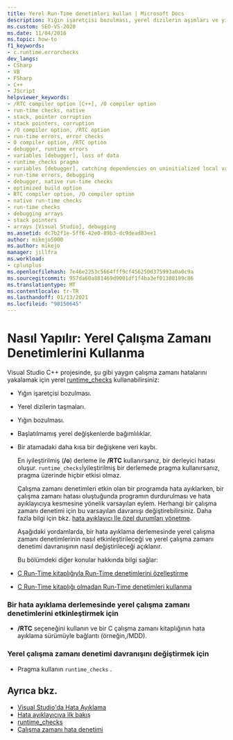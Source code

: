 ```yaml
---
title: Yerel Run-Time denetimleri kullan | Microsoft Docs
description: Yığın işaretçisi bozulması, yerel dizilerin aşımları ve yığın bozulması gibi yaygın çalışma zamanı hatalarını yakalamak için Visual Studio 'daki yerel çalışma zamanı denetimlerini kullanın.
ms.custom: SEO-VS-2020
ms.date: 11/04/2016
ms.topic: how-to
f1_keywords:
- c.runtime.errorchecks
dev_langs:
- CSharp
- VB
- FSharp
- C++
- JScript
helpviewer_keywords:
- /RTC compiler option [C++], /O compiler option
- run-time checks, native
- stack, pointer corruption
- stack pointers, corruption
- /O compiler option, /RTC option
- run-time errors, error checks
- O compiler option, /RTC option
- debugger, runtime errors
- variables [debugger], loss of data
- runtime_checks pragma
- variables [debugger], catching dependencies on uninitialized local variables
- run-time errors, debugging
- debugger, native run-time checks
- optimized build option
- RTC compiler option, /O compiler option
- native run-time checks
- run-time checks
- debugging arrays
- stack pointers
- arrays [Visual Studio], debugging
ms.assetid: dc7b2f1e-5ff6-42e0-89b3-dc9dead83ee1
author: mikejo5000
ms.author: mikejo
manager: jillfra
ms.workload:
- cplusplus
ms.openlocfilehash: 7e46e2253c5664fff9cf456250d375993a0a0c9a
ms.sourcegitcommit: 957da60a881469d9001df1f4ba3ef01388109c86
ms.translationtype: MT
ms.contentlocale: tr-TR
ms.lasthandoff: 01/13/2021
ms.locfileid: "98150645"
---
```

# <a name="how-to-use-native-run-time-checks"></a>Nasıl Yapılır: Yerel Çalışma Zamanı Denetimlerini Kullanma
Visual Studio C++ projesinde, şu gibi yaygın çalışma zamanı hatalarını yakalamak için yerel [runtime_checks](/cpp/preprocessor/runtime-checks) kullanabilirsiniz:

- Yığın işaretçisi bozulması.

- Yerel dizilerin taşmaları.

- Yığın bozulması.

- Başlatılmamış yerel değişkenlerde bağımlılıklar.

- Bir atamadaki daha kısa bir değişkene veri kaybı.

  En iyileştirilmiş (**/o**) derleme ile **/RTC** kullanırsanız, bir derleyici hatası oluşur. `runtime_checks`İyileştirilmiş bir derlemede pragma kullanırsanız, pragma üzerinde hiçbir etkisi olmaz.

  Çalışma zamanı denetimleri etkin olan bir programda hata ayıklarken, bir çalışma zamanı hatası oluştuğunda programın durdurulması ve hata ayıklayıcıya kesmesine yönelik varsayılan eylem. Herhangi bir çalışma zamanı denetimi için bu varsayılan davranışı değiştirebilirsiniz. Daha fazla bilgi için bkz. [hata ayıklayıcı Ile özel durumları yönetme](../debugger/managing-exceptions-with-the-debugger.md).

  Aşağıdaki yordamlarda, bir hata ayıklama derlemesinde yerel çalışma zamanı denetimlerinin nasıl etkinleştirileceği ve yerel çalışma zamanı denetimi davranışının nasıl değiştirileceği açıklanır.

  Bu bölümdeki diğer konular hakkında bilgi sağlar:

- [C Run-Time kitaplığıyla Run-Time denetimlerini özelleştirme](../debugger/native-run-time-checks-customization.md)

- [C Run-Time kitaplığı olmadan Run-Time denetimleri kullanma](../debugger/using-run-time-checks-without-the-c-run-time-library.md)

### <a name="to-enable-native-run-time-checks-in-a-debug-build"></a>Bir hata ayıklama derlemesinde yerel çalışma zamanı denetimlerini etkinleştirmek için

- **/RTC** seçeneğini kullanın ve bir C çalışma zamanı kitaplığının hata ayıklama sürümüyle bağlantı (örneğin,/MDD).

### <a name="to-modify-native-run-time-check-behavior"></a>Yerel çalışma zamanı denetimi davranışını değiştirmek için

- Pragma kullanın `runtime_checks` .

## <a name="see-also"></a>Ayrıca bkz.
- [Visual Studio'da Hata Ayıklama](../debugger/index.yml)
- [Hata ayıklayıcıya ilk bakış](../debugger/debugger-feature-tour.md)
- [runtime_checks](/cpp/preprocessor/runtime-checks)
- [Çalışma zamanı hata denetimi](/cpp/c-runtime-library/run-time-error-checking)